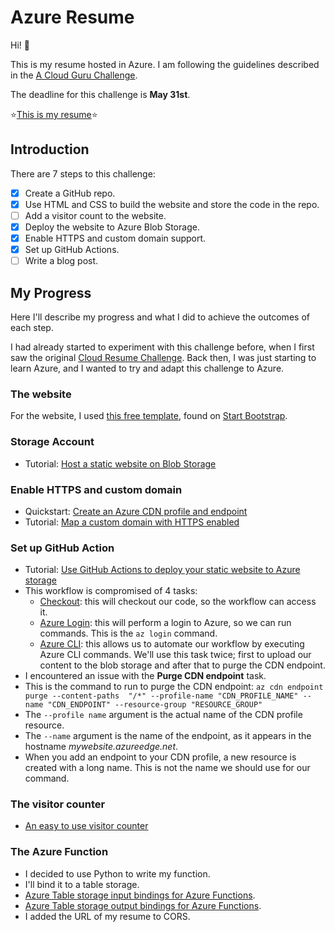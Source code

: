 # Azure Resume

Hi! :wave:

This is my resume hosted in Azure. I am following the guidelines described in the [A Cloud Guru Challenge](https://acloudguru.com/blog/engineering/cloudguruchallenge-your-resume-in-azure).

The deadline for this challenge is **May 31st**.

:star:[This is my resume](https://resume.rmiravalles.net/):star:

## Introduction

There are 7 steps to this challenge:

- [x] Create a GitHub repo.
- [x] Use HTML and CSS to build the website and store the code in the repo.
- [ ] Add a visitor count to the website.
- [x] Deploy the website to Azure Blob Storage.
- [x] Enable HTTPS and custom domain support.
- [x] Set up GitHub Actions.
- [ ] Write a blog post.

## My Progress

Here I'll describe my progress and what I did to achieve the outcomes of each step.

I had already started to experiment with this challenge before, when I first saw the original [Cloud Resume Challenge](https://cloudresumechallenge.dev/). Back then, I was just starting to learn Azure, and I wanted to try and adapt this challenge to Azure.

### The website

For the website, I used [this free template](https://startbootstrap.com/theme/resume), found on [Start Bootstrap](https://startbootstrap.com/).

### Storage Account

- Tutorial: [Host a static website on Blob Storage](https://docs.microsoft.com/en-us/azure/storage/blobs/storage-blob-static-website-host)

### Enable HTTPS and custom domain

- Quickstart: [Create an Azure CDN profile and endpoint](https://docs.microsoft.com/en-us/azure/cdn/cdn-create-new-endpoint)
- Tutorial: [Map a custom domain with HTTPS enabled](https://docs.microsoft.com/en-us/azure/storage/blobs/storage-custom-domain-name?tabs=azure-portal#map-a-custom-domain-with-https-enabled)

### Set up GitHub Action

- Tutorial: [Use GitHub Actions to deploy your static website to Azure storage](https://docs.microsoft.com/en-us/azure/storage/blobs/storage-blobs-static-site-github-actions)
- This workflow is compromised of 4 tasks:
  - [Checkout](https://github.com/actions/checkout): this will checkout our code, so the workflow can access it.
  - [Azure Login](https://github.com/marketplace/actions/azure-login): this will perform a login to Azure, so we can run commands. This is the `az login` command.
  - [Azure CLI](https://github.com/marketplace/actions/azure-cli-action): this allows us to automate our workflow by executing Azure CLI commands. We'll use this task twice; first to upload our content to the blob storage and after that to purge the CDN endpoint.
- I encountered an issue with the **Purge CDN endpoint** task.
- This is the command to run to purge the CDN endpoint: 
`az cdn endpoint purge --content-paths  "/*" --profile-name "CDN_PROFILE_NAME" --name "CDN_ENDPOINT" --resource-group "RESOURCE_GROUP"`
- The `--profile name` argument is the actual name of the CDN profile resource.
- The `--name` argument is the name of the endpoint, as it appears in the hostname *mywebsite.azureedge.net*.
- When you add an endpoint to your CDN profile, a new resource is created with a long name. This is not the name we should use for our command.

### The visitor counter

- [An easy to use visitor counter](https://hits.seeyoufarm.com/)

### The Azure Function

- I decided to use Python to write my function.
- I'll bind it to a table storage.
- [Azure Table storage input bindings for Azure Functions](https://docs.microsoft.com/en-us/azure/azure-functions/functions-bindings-storage-table-input?tabs=python).
- [Azure Table storage output bindings for Azure Functions](https://docs.microsoft.com/en-us/azure/azure-functions/functions-bindings-storage-table-output?tabs=python).
- I added the URL of my resume to CORS.